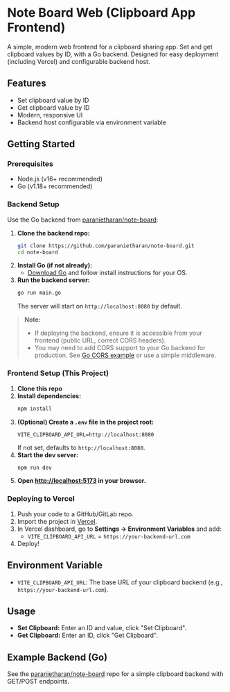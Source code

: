 # Note Board Web (Clipboard App Frontend)

A simple, modern web frontend for a clipboard sharing app. Set and get clipboard values by ID, with a Go backend. Designed for easy deployment (including Vercel) and configurable backend host.

## Features
- Set clipboard value by ID
- Get clipboard value by ID
- Modern, responsive UI
- Backend host configurable via environment variable

## Getting Started

### Prerequisites
- Node.js (v16+ recommended)
- Go (v1.18+ recommended)

### Backend Setup
Use the Go backend from [paranietharan/note-board](https://github.com/paranietharan/note-board):

1. **Clone the backend repo:**
   ```bash
   git clone https://github.com/paranietharan/note-board.git
   cd note-board
   ```
2. **Install Go (if not already):**
   - [Download Go](https://go.dev/dl/) and follow install instructions for your OS.
3. **Run the backend server:**
   ```bash
   go run main.go
   ```
   The server will start on `http://localhost:8080` by default.

> **Note:**
> - If deploying the backend, ensure it is accessible from your frontend (public URL, correct CORS headers).
> - You may need to add CORS support to your Go backend for production. See [Go CORS example](https://github.com/rs/cors) or use a simple middleware.

### Frontend Setup (This Project)
1. **Clone this repo**
2. **Install dependencies:**
   ```bash
   npm install
   ```
3. **(Optional) Create a `.env` file in the project root:**
   ```env
   VITE_CLIPBOARD_API_URL=http://localhost:8080
   ```
   If not set, defaults to `http://localhost:8080`.
4. **Start the dev server:**
   ```bash
   npm run dev
   ```
5. **Open [http://localhost:5173](http://localhost:5173) in your browser.**

### Deploying to Vercel
1. Push your code to a GitHub/GitLab repo.
2. Import the project in [Vercel](https://vercel.com/).
3. In Vercel dashboard, go to **Settings → Environment Variables** and add:
   - `VITE_CLIPBOARD_API_URL` = `https://your-backend-url.com`
4. Deploy!

## Environment Variable
- `VITE_CLIPBOARD_API_URL`: The base URL of your clipboard backend (e.g., `https://your-backend-url.com`).

## Usage
- **Set Clipboard:** Enter an ID and value, click "Set Clipboard".
- **Get Clipboard:** Enter an ID, click "Get Clipboard".

## Example Backend (Go)
See the [paranietharan/note-board](https://github.com/paranietharan/note-board) repo for a simple clipboard backend with GET/POST endpoints.

